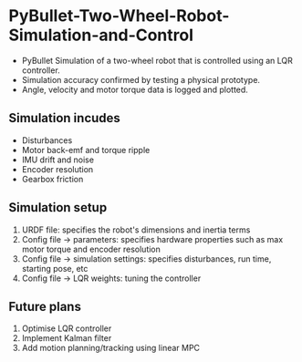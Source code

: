 # PyBullet-Two-Wheel-Robot-Simulation-and-Control
- PyBullet Simulation of a two-wheel robot that is controlled using an LQR controller.
- Simulation accuracy confirmed by testing a physical prototype.
- Angle, velocity and motor torque data is logged and plotted.

## Simulation incudes
- Disturbances
- Motor back-emf and torque ripple
- IMU drift and noise
- Encoder resolution
- Gearbox friction

## Simulation setup
1. URDF file: specifies the robot's dimensions and inertia terms
2. Config file -> parameters: specifies hardware properties such as max motor torque and encoder resolution
3. Config file -> simulation settings: specifies disturbances, run time, starting pose, etc
4. Config file -> LQR weights: tuning the controller

## Future plans
1. Optimise LQR controller
2. Implement Kalman filter
3. Add motion planning/tracking using linear MPC
